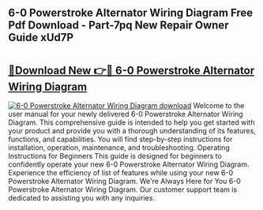 ## 6-0 Powerstroke Alternator Wiring Diagram Free Pdf Download - Part-7pq New Repair Owner Guide xUd7P

# <h2><a href="http://dfhplan.blite.top/?on=6-0+Powerstroke+Alternator+Wiring+Diagram">🔗Download New 👉🔴 6-0 Powerstroke Alternator Wiring Diagram</a></h2>

[![6-0 Powerstroke Alternator Wiring Diagram download](https://i.imgur.com/lujVjoI.png)](http://dfhplan.blite.top/?on=6-0+Powerstroke+Alternator+Wiring+Diagram)
Welcome to the user manual for your newly delivered 6-0 Powerstroke Alternator Wiring Diagram. This comprehensive guide is intended to help you get started with your product and provide you with a thorough understanding of its features, functions, and capabilities. You will find step-by-step instructions for installation, operation, maintenance, and troubleshooting. Operating Instructions for Beginners This guide is designed for beginners to confidently operate your new 6-0 Powerstroke Alternator Wiring Diagram. Experience the efficiency of list of features while using your new 6-0 Powerstroke Alternator Wiring Diagram. We're Always Here for You 6-0 Powerstroke Alternator Wiring Diagram. Our customer support team is dedicated to assisting you with any inquiries.
